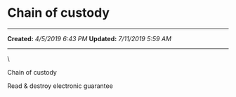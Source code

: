 Chain of custody
================

  -------------- ---------------------
  **Created:**   *4/5/2019 6:43 PM*
  **Updated:**   *7/11/2019 5:59 AM*
  -------------- ---------------------

\

Chain of custody

Read & destroy electronic guarantee

 
